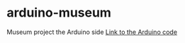 # arduino-museum
Museum project the Arduino side
[Link to the Arduino code](https://github.com/AndreasSyren/client-museum)
